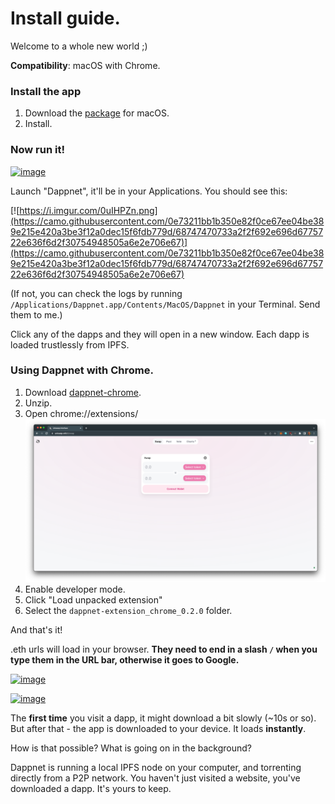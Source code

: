 # Install guide.

Welcome to a whole new world ;)

**Compatibility**: macOS with Chrome.

### Install the app

1. Download the [package](https://github.com/liamzebedee/test1717/releases/download/v1.5.0/Dappnet-1.5.0.pkg) for macOS.
2. Install.

### Now run it!

[![image](https://user-images.githubusercontent.com/584141/190632676-505da23b-138c-47cd-8316-ab4ff4638106.png)](https://user-images.githubusercontent.com/584141/190632676-505da23b-138c-47cd-8316-ab4ff4638106.png)

Launch "Dappnet", it'll be in your Applications. You should see this:

[![https://i.imgur.com/0uIHPZn.png](https://camo.githubusercontent.com/0e73211bb1b350e82f0ce67ee04be389e215e420a3be3f12a0dec15f6fdb779d/68747470733a2f2f692e696d6775722e636f6d2f30754948505a6e2e706e67)](https://camo.githubusercontent.com/0e73211bb1b350e82f0ce67ee04be389e215e420a3be3f12a0dec15f6fdb779d/68747470733a2f2f692e696d6775722e636f6d2f30754948505a6e2e706e67)

(If not, you can check the logs by running `/Applications/Dappnet.app/Contents/MacOS/Dappnet` in your Terminal. Send them to me.)

Click any of the dapps and they will open in a new window. Each dapp is loaded trustlessly from IPFS.



### Using Dappnet with Chrome.

1. Download [dappnet-chrome](https://github.com/gliss-co/undisclosed/releases/download/extension-chrome-1.5/dappnet-extension\_chrome\_0.2.0.zip).
2. Unzip.
3. Open chrome://extensions/\
   ![](<../.gitbook/assets/Screen Shot 2022-09-16 at 9.57.25 pm.png>)
4. Enable developer mode.
5. Click "Load unpacked extension"
6. Select the `dappnet-extension_chrome_0.2.0` folder.

And that's it!

.eth urls will load in your browser. **They need to end in a slash `/` when you type them in the URL bar, otherwise it goes to Google.**

[![image](https://user-images.githubusercontent.com/584141/190633788-3036d5a4-8c33-4c38-adb9-8c9e5c70c760.png)](https://user-images.githubusercontent.com/584141/190633788-3036d5a4-8c33-4c38-adb9-8c9e5c70c760.png)

[![image](https://user-images.githubusercontent.com/584141/190633252-98c76b5c-0688-4887-a563-c0d8836712ed.png)](https://user-images.githubusercontent.com/584141/190633252-98c76b5c-0688-4887-a563-c0d8836712ed.png)

The **first time** you visit a dapp, it might download a bit slowly (\~10s or so). But after that - the app is downloaded to your device. It loads **instantly**.

How is that possible? What is going on in the background?

Dappnet is running a local IPFS node on your computer, and torrenting directly from a P2P network. You haven't just visited a website, you've downloaded a dapp. It's yours to keep.

